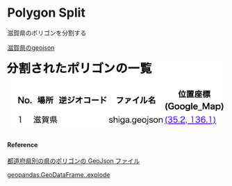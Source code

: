 Polygon Split
===============


滋賀県のポリゴンを分割する

[滋賀県のgeojson](https://github.com/ohwada/World_Countries/blob/main/geojson/japan_prefectures/geojson/shiga.geojson)

![split_log](https://github.com/ohwada/World_Countries/blob/main/geoPandas/polygon_explode/shiga/polygon_split/screenshots/split_log.png)

#### Reference

[都道府県別の県のポリゴンの GeoJson ファイル](https://github.com/ohwada/World_Countries/tree/main/geojson/japan_prefectures)

[geopandas.GeoDataFrame..explode](https://geopandas.org/en/stable/docs/reference/api/geopandas.GeoDataFrame.explode.html)
